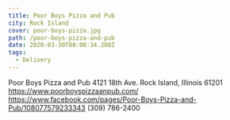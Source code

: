 ```yaml
---
title: Poor Boys Pizza and Pub
city: Rock Island
cover: poor-boys-pizza.jpg
path: /poor-boys-pizza-and-pub
date: 2020-03-30T08:08:34.208Z
tags:
  - Delivery
---
```


Poor Boys Pizza and Pub
4121 18th Ave.
Rock Island, Illinois 61201
https://www.poorboyspizzaanpub.com/
https://www.facebook.com/pages/Poor-Boys-Pizza-and-Pub/108077579233343
(309) 786-2400
